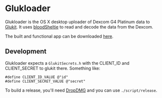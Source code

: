 Glukloader
==========

Glukloader is the OS X desktop uploader of Dexcom G4 Platinum data to [Glukit](http://www.mygluk.it/). It uses 
[bloodSheltie](https://github.com/alexandre-normand/bloodSheltie) to read and decode the data from the Dexcom.

The built and functional app can be downloaded [here](http://www.mygluk.it/).
  
Development
-----------

Glukloader expects a `GlukitSecrets.h` with the CLIENT_ID and CLIENT_SECRET to glukit there.
Something like:

```
#define CLIENT_ID_VALUE @"id"
#define CLIENT_SECRET_VALUE @"secret"
```

To build a release, you'll need [DropDMG](http://c-command.com/dropdmg/) and you can use `./script/release`.

